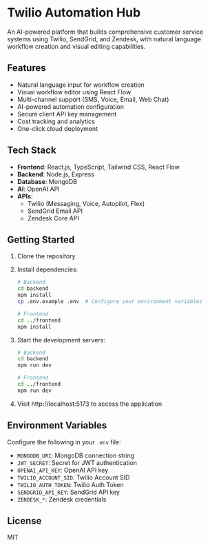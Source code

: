 # Twilio Automation Hub

An AI-powered platform that builds comprehensive customer service systems using Twilio, SendGrid, and Zendesk, with natural language workflow creation and visual editing capabilities.

## Features

- Natural language input for workflow creation
- Visual workflow editor using React Flow
- Multi-channel support (SMS, Voice, Email, Web Chat)
- AI-powered automation configuration
- Secure client API key management
- Cost tracking and analytics
- One-click cloud deployment

## Tech Stack

- **Frontend**: React.js, TypeScript, Tailwind CSS, React Flow
- **Backend**: Node.js, Express
- **Database**: MongoDB
- **AI**: OpenAI API
- **APIs**: 
  - Twilio (Messaging, Voice, Autopilot, Flex)
  - SendGrid Email API
  - Zendesk Core API

## Getting Started

1. Clone the repository
2. Install dependencies:
   ```bash
   # Backend
   cd backend
   npm install
   cp .env.example .env  # Configure your environment variables

   # Frontend
   cd ../frontend
   npm install
   ```

3. Start the development servers:
   ```bash
   # Backend
   cd backend
   npm run dev

   # Frontend
   cd ../frontend
   npm run dev
   ```

4. Visit http://localhost:5173 to access the application

## Environment Variables

Configure the following in your `.env` file:

- `MONGODB_URI`: MongoDB connection string
- `JWT_SECRET`: Secret for JWT authentication
- `OPENAI_API_KEY`: OpenAI API key
- `TWILIO_ACCOUNT_SID`: Twilio Account SID
- `TWILIO_AUTH_TOKEN`: Twilio Auth Token
- `SENDGRID_API_KEY`: SendGrid API key
- `ZENDESK_*`: Zendesk credentials

## License

MIT
